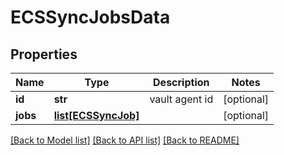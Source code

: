 # ECSSyncJobsData

## Properties
Name | Type | Description | Notes
------------ | ------------- | ------------- | -------------
**id** | **str** | vault agent id | [optional] 
**jobs** | [**list[ECSSyncJob]**](ECSSyncJob.md) |  | [optional] 

[[Back to Model list]](../README.md#documentation-for-models) [[Back to API list]](../README.md#documentation-for-api-endpoints) [[Back to README]](../README.md)


